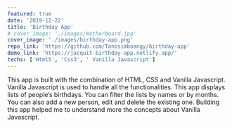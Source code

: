 ```yaml
---
featured: true
date: '2019-12-22'
title: 'Birthday App'
# cover_image: './images/motherboard.jpg'
cover_image: './images/birthday-app.png'
repo_link: 'https://github.com/Tanosimboangy/birthday-app'
demo_link: 'https://jacquit-birthday-app.netlify.app/'
techs: ['Html5', 'Css3', ' Vanilla Javascript']
---
```


This app is built with the combination of HTML, CSS and Vanilla Javascript. Vanilla Javascript is used to handle all the functionalities. This app displays lists of people’s birthdays. You can filter the lists by names or by months. You can also add a new person, edit and delete the existing one. Building this app helped me to understand more the concepts about Vanilla Javascript.
